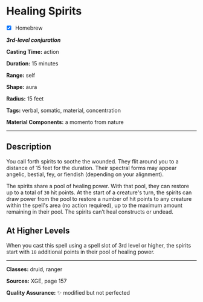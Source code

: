 # Healing Spirits

- [x] Homebrew

***3rd-level conjuration***

**Casting Time:** action

**Duration:** 15 minutes

**Range:** self

**Shape:** aura

**Radius:** 15 feet

**Tags:** verbal, somatic, material, concentration

**Material Components:** a momento from nature

---

## Description
You call forth spirits to soothe the wounded.
They flit around you to a distance of 15 feet for the duration.
Their spectral forms may appear angelic, bestial, fey, or fiendish (depending on your alignment).

The spirits share a pool of healing power.
With that pool, they can restore up to a total of `30` hit points.
At the start of a creature's turn, the spirits can draw power from the pool to restore a number of hit points to any creature within the spell's area (no action required), up to the maximum amount remaining in their pool.
The spirits can’t heal constructs or undead.

## At Higher Levels
When you cast this spell using a spell slot of 3rd level or higher, the spirits start with `10` additional points in their pool of healing power.

---

**Classes:** druid, ranger

**Sources:** XGE, page 157

**Quality Assurance:** :sparkles: modified but not perfected
